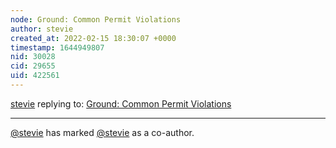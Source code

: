 ```yaml
---
node: Ground: Common Permit Violations
author: stevie
created_at: 2022-02-15 18:30:07 +0000
timestamp: 1644949807
nid: 30028
cid: 29655
uid: 422561
---
```




[stevie](../profile/stevie) replying to: [Ground: Common Permit Violations](../notes/ekpeterman/02-15-2022/ground-common-permit-violations)

----
 [@stevie](/profile/stevie) has marked [@stevie](/profile/stevie) as a co-author. 